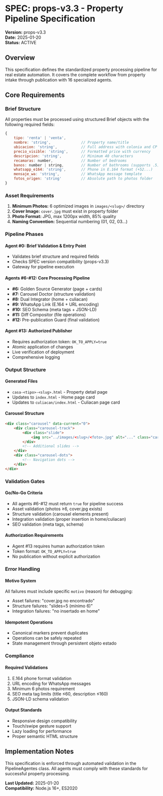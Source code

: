 # SPEC: props-v3.3 - Property Pipeline Specification

**Version:** props-v3.3  
**Date:** 2025-01-20  
**Status:** ACTIVE  

## Overview

This specification defines the standardized property processing pipeline for real estate automation. It covers the complete workflow from property intake through publication with 16 specialized agents.

## Core Requirements

### Brief Structure
All properties must be processed using structured Brief objects with the following required fields:

```javascript
{
    tipo: 'renta' | 'venta',
    nombre: 'string',              // Property name/title
    ubicacion: 'string',           // Full address with colonia and CP
    precio_visible: 'string',      // Formatted price with currency
    descripcion: 'string',         // Minimum 40 characters
    recamaras: number,             // Number of bedrooms
    banos: number | string,        // Number of bathrooms (supports .5)
    whatsapp_e164: 'string',       // Phone in E.164 format (+52...)
    mensaje_wa: 'string',          // WhatsApp message template
    fotos_origen: 'string'         // Absolute path to photos folder
}
```

### Asset Requirements

1. **Minimum Photos:** 6 optimized images in `images/<slug>/` directory
2. **Cover Image:** `cover.jpg` must exist in property folder
3. **Photo Format:** JPG, max 1200px width, 85% quality
4. **Naming Convention:** Sequential numbering (01, 02, 03...)

### Pipeline Phases

#### Agent #0: Brief Validation & Entry Point
- Validates brief structure and required fields
- Checks SPEC version compatibility (props-v3.3)
- Gateway for pipeline execution

#### Agents #6-#12: Core Processing Pipeline
- **#6:** Golden Source Generator (page + cards)
- **#7:** Carousel Doctor (structure validation)
- **#8:** Dual Integrator (home + culiacan)
- **#9:** WhatsApp Link (E.164 + URL encoding)
- **#10:** SEO Schema (meta tags + JSON-LD)
- **#11:** Diff Compositor (file operations)
- **#12:** Pre-publication Guard (final validation)

#### Agent #13: Authorized Publisher
- Requires authorization token: `OK_TO_APPLY=true`
- Atomic application of changes
- Live verification of deployment
- Comprehensive logging

### Output Structure

#### Generated Files
- `casa-<tipo>-<slug>.html` - Property detail page
- Updates to `index.html` - Home page card
- Updates to `culiacan/index.html` - Culiacan page card

#### Carousel Structure
```html
<div class="carousel" data-current="0">
    <div class="carousel-track">
        <div class="slide">
            <img src="../images/<slug>/<foto>.jpg" alt="..." class="carousel-image">
        </div>
        <!-- Additional slides -->
    </div>
    <div class="carousel-dots">
        <!-- Navigation dots -->
    </div>
</div>
```

### Validation Gates

#### Go/No-Go Criteria
- All agents #6-#12 must return `true` for pipeline success
- Asset validation (photos ≥6, cover.jpg exists)
- Structure validation (carousel elements present)
- Integration validation (proper insertion in home/culiacan)
- SEO validation (meta tags, schema)

#### Authorization Requirements
- Agent #13 requires human authorization token
- Token format: `OK_TO_APPLY=true`
- No publication without explicit authorization

### Error Handling

#### Motivo System
All failures must include specific `motivo` (reason) for debugging:
- Asset failures: "cover.jpg no encontrado"
- Structure failures: "slides=5 (mínimo 6)"
- Integration failures: "no insertado en home"

#### Idempotent Operations
- Canonical markers prevent duplicates
- Operations can be safely repeated
- State management through persistent objeto estado

### Compliance

#### Required Validations
1. E.164 phone format validation
2. URL encoding for WhatsApp messages
3. Minimum 6 photos requirement
4. SEO meta tag limits (title ≤60, description ≤160)
5. JSON-LD schema validation

#### Output Standards
- Responsive design compatibility
- Touch/swipe gesture support
- Lazy loading for performance
- Proper semantic HTML structure

## Implementation Notes

This specification is enforced through automated validation in the PipelineAgentes class. All agents must comply with these standards for successful property processing.

**Last Updated:** 2025-01-20  
**Compatibility:** Node.js 16+, ES2020